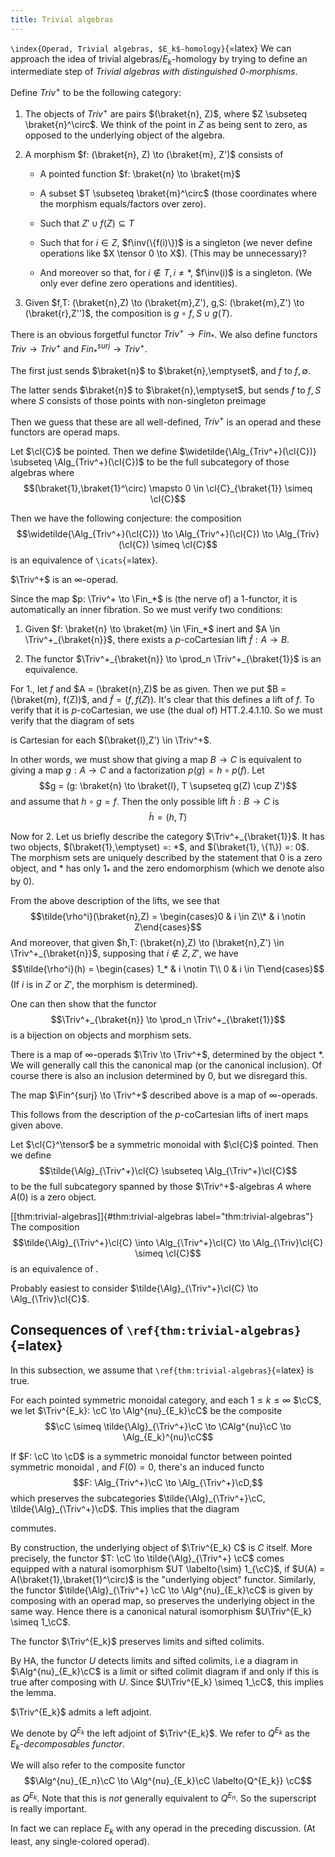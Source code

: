 ```yaml
---
title: Trivial algebras
---
```

`\index{Operad, Trivial algebras, $E_k$-homology}`{=latex} We can
approach the idea of trivial algebras/$E_k$-homology by trying to define
an intermediate step of *Trivial algebras with distinguished
$0$-morphisms*.

Define $Triv^+$ to be the following category:

1.  The objects of $Triv^+$ are pairs $(\braket{n}, Z)$, where
    $Z \subseteq \braket{n}^\circ$. We think of the point in $Z$ as
    being sent to zero, as opposed to the underlying object of the
    algebra.

2.  A morphism $f: (\braket{n}, Z) \to (\braket{m}, Z')$ consists of

    -   A pointed function $f: \braket{n} \to \braket{m}$

    -   A subset $T \subseteq \braket{m}^\circ$ (those coordinates where
        the morphism equals/factors over zero).

    -   Such that $Z' \cup f(Z) \subseteq T$

    -   Such that for $i\in Z$, $f\inv(\{f(i)\})$ is a singleton (we
        never define operations like $X \tensor 0 \to X$). (This may be
        unnecessary)?

    -   And moreover so that, for $i \notin T, i \neq *$, $f\inv(i)$ is
        a singleton. (We only ever define zero operations and
        identities).

3.  Given
    $f,T: (\braket{n},Z) \to (\braket{m},Z'), g,S: (\braket{m},Z') \to (\braket{r},Z'')$,
    the composition is $g\circ f, S \cup g(T)$.

There is an obvious forgetful functor $Triv^+ \to Fin_*$. We also define
functors $Triv \to Triv^+$ and $Fin_*^{surj} \to Triv^+$.

The first just sends $\braket{n}$ to $\braket{n},\emptyset$, and $f$ to
$f,\emptyset$.

The latter sends $\braket{n}$ to $\braket{n},\emptyset$, but sends $f$
to $f,S$ where $S$ consists of those points with non-singleton preimage

Then we guess that these are all well-defined, $Triv^+$ is an operad and
these functors are operad maps.

Let $\cl{C}$ be pointed. Then we define
$\widetilde{\Alg_{Triv^+}(\cl{C})} \subseteq \Alg_{Triv^+}(\cl{C})$ to
be the full subcategory of those algebras where
$$(\braket{1},\braket{1}^\circ) \mapsto 0 \in \cl{C}_{\braket{1}} \simeq \cl{C}$$

Then we have the following conjecture: the composition
$$\widetilde{\Alg_{Triv^+}(\cl{C})} \to \Alg_{Triv^+}(\cl{C}) \to \Alg_{Triv}(\cl{C}) \simeq \cl{C}$$
is an equivalence of `\icats`{=latex}.

$\Triv^+$ is an $\infty$-operad.

Since the map $p: \Triv^+ \to \Fin_*$ is (the nerve of) a $1$-functor,
it is automatically an inner fibration. So we must verify two
conditions:

1.  Given $f: \braket{n} \to \braket{m} \in \Fin_*$ inert and
    $A \in \Triv^+_{\braket{n}}$, there exists a $p$-coCartesian lift
    $\tilde{f}: A \to B$.

2.  The functor $\Triv^+_{\braket{n}} \to \prod_n \Triv^+_{\braket{1}}$
    is an equivalence.

For 1., let $f$ and $A = (\braket{n},Z)$ be as given. Then we put
$B = (\braket{m}, f(Z))$, and $\tilde{f} = (f, f(Z))$. It's clear that
this defines a lift of $f$. To verify that it is $p$-coCartesian, we use
(the dual of) HTT.2.4.1.10. So we must verify that the diagram of sets

is Cartesian for each $(\braket{l},Z') \in \Triv^+$.

In other words, we must show that giving a map $B \to C$ is equivalent
to giving a map $g:A \to C$ and a factorization $p(g) = h\circ p(f)$.
Let $$g = (g: \braket{n} \to \braket{l}, T \supseteq g(Z) \cup Z')$$ and
assume that $h\circ g = f$. Then the only possible lift
$\tilde{h}: B \to C$ is $$\tilde{h} = (h, T)$$

Now for 2. Let us briefly describe the category $\Triv^+_{\braket{1}}$.
It has two objects, $(\braket{1},\emptyset) =: *$, and
$(\braket{1}, \{1\}) =: 0$. The morphism sets are uniquely described by
the statement that $0$ is a zero object, and $*$ has only $1_*$ and the
zero endomorphism (which we denote also by $0$).

From the above description of the lifts, we see that
$$\tilde{\rho^i}(\braket{n},Z) = \begin{cases}0 & i \in Z\\* & i \notin Z\end{cases}$$
And moreover, that given
$h,T: (\braket{n},Z) \to (\braket{n},Z') \in \Triv^+_{\braket{n}}$,
supposing that $i \notin Z,Z'$, we have
$$\tilde{\rho^i}(h) = \begin{cases} 1_* & i \notin T\\ 0 & i \in T\end{cases}$$
(If $i$ is in $Z$ or $Z'$, the morphism is determined).

One can then show that the functor
$$\Triv^+_{\braket{n}} \to \prod_n \Triv^+_{\braket{1}}$$ is a bijection
on objects and morphism sets.

There is a map of $\infty$-operads $\Triv \to \Triv^+$, determined by
the object $*$. We will generally call this the canonical map (or the
canonical inclusion). Of course there is also an inclusion determined by
$0$, but we disregard this.

The map $\Fin^{surj} \to \Triv^+$ described above is a map of
$\infty$-operads.

This follows from the description of the $p$-coCartesian lifts of inert
maps given above.

Let $\cl{C}^\tensor$ be a symmetric monoidal with $\cl{C}$ pointed. Then
we define
$$\tilde{\Alg}_{\Triv^+}\cl{C} \subseteq \Alg_{\Triv^+}\cl{C}$$ to be
the full subcategory spanned by those $\Triv^+$-algebras $A$ where
$A(0)$ is a zero object.

[\[thm:trivial-algebras\]]{#thm:trivial-algebras
label="thm:trivial-algebras"} The composition
$$\tilde{\Alg}_{\Triv^+}\cl{C} \into \Alg_{\Triv^+}\cl{C} \to \Alg_{\Triv}\cl{C} \simeq \cl{C}$$
is an equivalence of .

Probably easiest to consider
$\tilde{\Alg}_{\Triv^+}\cl{C} \to \Alg_{\Triv}\cl{C}$.

Consequences of `\ref{thm:trivial-algebras}`{=latex}
----------------------------------------------------

In this subsection, we assume that `\ref{thm:trivial-algebras}`{=latex}
is true.

For each pointed symmetric monoidal category, and each
$1 \leq k \leq \infty$ $\cC$, we let
$\Triv^{E_k}: \cC \to \Alg^{nu}_{E_k}\cC$ be the composite
$$\cC \simeq \tilde{\Alg}_{\Triv^+}\cC \to \CAlg^{nu}\cC \to \Alg_{E_k}^{nu}\cC$$

If $F: \cC \to \cD$ is a symmetric monoidal functor between pointed
symmetric monoidal , and $F(0) = 0$, there's an induced functo
$$F: \Alg_{Triv^+}\cC \to \Alg_{\Triv^+}\cD,$$ which preserves the
subcategories $\tilde{\Alg}_{\Triv^+}\cC, \tilde{\Alg}_{\Triv^+}\cD$.
This implies that the diagram

commutes.

By construction, the underlying object of $\Triv^{E_k} C$ is $C$ itself.
More precisely, the functor $T: \cC \to \tilde{\Alg}_{\Triv^+} \cC$
comes equipped with a natural isomorphism $UT \labelto{\sim} 1_{\cC}$,
if $U(A) = A(\braket{1},\braket{1}^\circ)$ is the "underlying object"
functor. Similarly, the functor
$\tilde{\Alg}_{\Triv^+} \cC \to \Alg^{nu}_{E_k}\cC$ is given by
composing with an operad map, so preserves the underlying object in the
same way. Hence there is a canonical natural isomorphism
$U\Triv^{E_k} \simeq 1_\cC$.

The functor $\Triv^{E_k}$ preserves limits and sifted colimits.

By HA, the functor $U$ detects limits and sifted colimits, i.e a diagram
in $\Alg^{nu}_{E_k}\cC$ is a limit or sifted colimit diagram if and only
if this is true after composing with $U$. Since
$U\Triv^{E_k} \simeq 1_\cC$, this implies the lemma.

$\Triv^{E_k}$ admits a left adjoint.

We denote by $Q^{E_k}$ the left adjoint of $\Triv^{E_k}$. We refer to
$Q^{E_k}$ as the *$E_k$-decomposables functor*.

We will also refer to the composite functor
$$\Alg^{nu}_{E_n}\cC \to \Alg^{nu}_{E_k}\cC \labelto{Q^{E_k}} \cC$$ as
$Q^{E_k}$. Note that this is *not* generally equivalent to $Q^{E_n}$. So
the superscript is really important.

In fact we can replace $E_k$ with any operad in the preceding
discussion. (At least, any single-colored operad).
